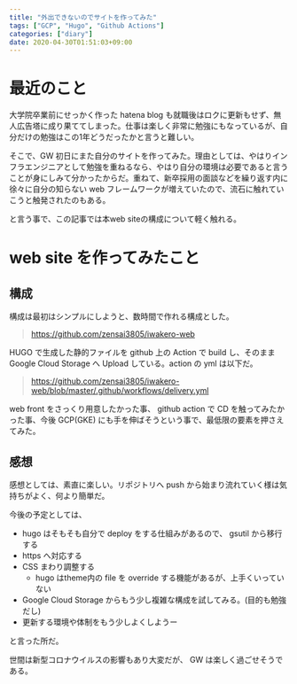 ```yaml
---
title: "外出できないのでサイトを作ってみた"
tags: ["GCP", "Hugo", "Github Actions"]
categories: ["diary"]
date: 2020-04-30T01:51:03+09:00
---
```


# 最近のこと
大学院卒業前にせっかく作った hatena blog も就職後はロクに更新もせず、無人広告塔に成り果ててしまった。仕事は楽しく非常に勉強にもなっているが、自分だけの勉強はこの1年どうだったかと言うと難しい。

そこで、GW 初日にまた自分のサイトを作ってみた。理由としては、やはりインフラエンジニアとして勉強を重ねるなら、やはり自分の環境は必要であると言うことが身にしみて分かったからだ。重ねて、新卒採用の面談などを繰り返す内に徐々に自分の知らない web フレームワークが増えていたので、流石に触れていこうと触発されたのもある。

と言う事で、この記事では本web siteの構成について軽く触れる。

# web site を作ってみたこと
## 構成
構成は最初はシンプルにしようと、数時間で作れる構成とした。
> https://github.com/zensai3805/iwakero-web 

HUGO で生成した静的ファイルを github 上の Action で build し、そのまま Google Cloud Storage へ Upload している。action の yml は以下だ。
> https://github.com/zensai3805/iwakero-web/blob/master/.github/workflows/delivery.yml

web front をさっくり用意したかった事、 github action で CD を触ってみたかった事、今後 GCP(GKE) にも手を伸ばそうという事で、最低限の要素を押さえてみた。

## 感想
感想としては、素直に楽しい。リポジトリへ push から始まり流れていく様は気持ちがよく、何より簡単だ。

今後の予定としては、
- hugo はそもそも自分で deploy をする仕組みがあるので、 gsutil から移行する
- https へ対応する
- CSS まわり調整する
  - hugo はtheme内の file を override する機能があるが、上手くいっていない
- Google Cloud Storage からもう少し複雑な構成を試してみる。(目的も勉強だし)
- 更新する環境や体制をもう少しよくしようー

と言った所だ。

世間は新型コロナウイルスの影響もあり大変だが、 GW は楽しく過ごせそうである。
